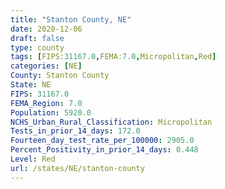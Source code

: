 ```yaml
---
title: "Stanton County, NE"
date: 2020-12-06
draft: false
type: county
tags: [FIPS:31167.0,FEMA:7.0,Micropolitan,Red]
categories: [NE]
County: Stanton County
State: NE
FIPS: 31167.0
FEMA_Region: 7.0
Population: 5920.0
NCHS_Urban_Rural_Classification: Micropolitan
Tests_in_prior_14_days: 172.0
Fourteen_day_test_rate_per_100000: 2905.0
Percent_Positivity_in_prior_14_days: 0.448
Level: Red
url: /states/NE/stanton-county
---
```




